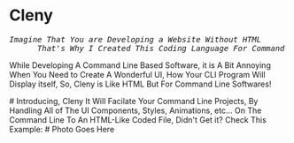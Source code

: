 # Cleny
<pre><em>Imagine That You are Developing a Website Without HTML
      That's Why I Created This Coding Language For Command Line Based Projects</em></pre>
<p>While Developing A Command Line Based Software, it is A Bit Annoying When You Need to Create A Wonderful UI, How Your CLI Program Will Display itself, So, Cleny is Like HTML But For Command Line Softwares!</p>
# Introducing, Cleny
It Will Facilate Your Command Line Projects, By Handling All of The UI Components, Styles, Animations, etc... On The Command Line To An HTML-Like Coded File, Didn't Get it? Check This Example: 
# Photo Goes Here
